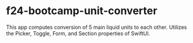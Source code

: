 # f24-bootcamp-unit-converter
This app computes conversion of 5 main liquid units to each other. Utilizes the Picker, Toggle, Form, and Section properties of SwiftUI.
